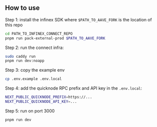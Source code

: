 ## How to use

Step 1: install the infinex SDK where `$PATH_TO_AAVE_FORK` is the location of this repo

```sh
cd PATH_TO_INFINEX_CONNECT_REPO
pnpm run pack-external-prod $PATH_TO_AAVE_FORK
```

Step 2: run the connect infra:

```sh
sudo caddy run
pnpm run dev:noapp
```

Step 3: copy the example env
```sh
cp .env.example .env.local
```

Step 4: add the quicknode RPC prefix and API key in the `.env.local`:

```sh
NEXT_PUBLIC_QUICKNODE_PREFIX=https://...
NEXT_PUBLIC_QUICKNODE_API_KEY=...
```

Step 5: run on port 3000
```sh
pnpm run dev
```
